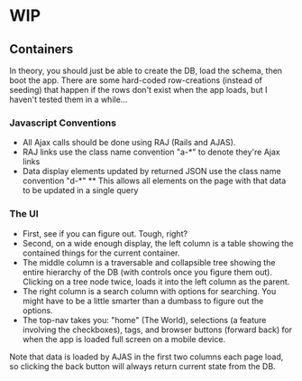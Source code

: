 # WIP

## Containers

In theory, you should just be able to create the DB, load the schema, then boot the app.  There are some hard-coded row-creations (instead of seeding) that happen if the rows don't exist when the app loads, but I haven't tested them in a while...

### Javascript Conventions

 * All Ajax calls should be done using RAJ (Rails and AJAS).
 * RAJ links use the class name convention "a-*" to denote they're Ajax links
 * Data display elements updated by returned JSON use the class name convention "d-*"
 ** This allows all elements on the page with that data to be updated in a single query

### The UI

 * First, see if you can figure out.  Tough, right?
 * Second, on a wide enough display, the left column is a table showing the contained things for the current container.
 * The middle column is a traversable and collapsible tree showing the entire hierarchy of the DB (with controls once you figure them out).  Clicking on a tree node twice, loads it into the left column as the parent.
 * The right column is a search column with options for searching.  You might have to be a little smarter than a dumbass to figure out the options.
 * The top-nav takes you: "home" (The World), selections (a feature involving the checkboxes), tags, and browser buttons (forward back) for when the app is loaded full screen on a mobile device. 

 
Note that data is loaded by AJAS in the first two columns each page load, so clicking the back button will always return current state from the DB.
